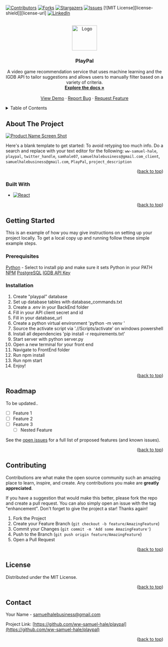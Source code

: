<!-- Improved compatibility of back to top link: See: https://github.com/othneildrew/Best-README-Template/pull/73 -->
<a name="readme-top"></a>
<!--
*** Thanks for checking out the Best-README-Template. If you have a suggestion
*** that would make this better, please fork the repo and create a pull request
*** or simply open an issue with the tag "enhancement".
*** Don't forget to give the project a star!
*** Thanks again! Now go create something AMAZING! :D
-->



<!-- PROJECT SHIELDS -->
<!--
*** I'm using markdown "reference style" links for readability.
*** Reference links are enclosed in brackets [ ] instead of parentheses ( ).
*** See the bottom of this document for the declaration of the reference variables
*** for contributors-url, forks-url, etc. This is an optional, concise syntax you may use.
*** https://www.markdownguide.org/basic-syntax/#reference-style-links
-->
[![Contributors][contributors-shield]][contributors-url]
[![Forks][forks-shield]][forks-url]
[![Stargazers][stars-shield]][stars-url]
[![Issues][issues-shield]][issues-url]
[![MIT License][license-shield]][license-url]
[![LinkedIn][linkedin-shield]][linkedin-url]



<!-- PROJECT LOGO -->
<br />
<div align="center">
  <a href="https://github.com/ww-samuel-hale/playpal">
    <img src="images/logo.png" alt="Logo" width="80" height="80">
  </a>

<h3 align="center">PlayPal</h3>

  <p align="center">
    A video game recommendation service that uses machine learning and the IGDB API to tailor suggestions and allows users to manually filter based on a variety of criteria. 
    <br />
    <a href="https://github.com/ww-samuel-hale/playpal"><strong>Explore the docs »</strong></a>
    <br />
    <br />
    <a href="https://github.com/ww-samuel-hale/playpal">View Demo</a>
    ·
    <a href="https://github.com/ww-samuel-hale/playpal/issues/new?labels=bug&template=bug-report---.md">Report Bug</a>
    ·
    <a href="https://github.com/ww-samuel-hale/playpal/issues/new?labels=enhancement&template=feature-request---.md">Request Feature</a>
  </p>
</div>



<!-- TABLE OF CONTENTS -->
<details>
  <summary>Table of Contents</summary>
  <ol>
    <li>
      <a href="#about-the-project">About The Project</a>
      <ul>
        <li><a href="#built-with">Built With</a></li>
      </ul>
    </li>
    <li>
      <a href="#getting-started">Getting Started</a>
      <ul>
        <li><a href="#prerequisites">Prerequisites</a></li>
        <li><a href="#installation">Installation</a></li>
      </ul>
    </li>
    <li><a href="#usage">Usage</a></li>
    <li><a href="#roadmap">Roadmap</a></li>
    <li><a href="#contributing">Contributing</a></li>
    <li><a href="#license">License</a></li>
    <li><a href="#contact">Contact</a></li>
    <li><a href="#acknowledgments">Acknowledgments</a></li>
  </ol>
</details>



<!-- ABOUT THE PROJECT -->
## About The Project

[![Product Name Screen Shot][product-screenshot]](https://example.com)

Here's a blank template to get started: To avoid retyping too much info. Do a search and replace with your text editor for the following: `ww-samuel-hale`, `playpal`, `twitter_handle`, `samhale07`, `samuelhalebusiness@gmail.com_client`, `samuelhalebusiness@gmail.com`, `PlayPal`, `project_description`

<p align="right">(<a href="#readme-top">back to top</a>)</p>



### Built With

* [![React][React.js]][React-url]

<p align="right">(<a href="#readme-top">back to top</a>)</p>



<!-- GETTING STARTED -->
## Getting Started

This is an example of how you may give instructions on setting up your project locally.
To get a local copy up and running follow these simple example steps.

### Prerequisites

[Python](https://www.python.org/downloads/) - Select to install pip and make sure it sets Python in your PATH
[NPM](https://docs.npmjs.com/downloading-and-installing-node-js-and-npm)
[PostgreSQL](https://www.postgresql.org/download/)
[IGDB API Key](https://api-docs.igdb.com/#getting-started)

### Installation

1. Create "playpal" database
2. Set up database tables with database_commands.txt
3. Create a .env in your BackEnd folder
4. Fill in your API client secret and id
5. Fill in your database_url
6. Create a python virtual environment 'python -m venv <virtual environment name>'
7. Source the activate script via './<venvname>/Scripts/activate' on windows powershell
8. Install all dependencies 'pip install -r requirements.txt'
9. Start server with python server.py
10. Open a new terminal for your front end
11. Navigate to FrontEnd folder
12. Run npm install
13. Run npm start
14. Enjoy!

<p align="right">(<a href="#readme-top">back to top</a>)</p>

<!-- ROADMAP -->
## Roadmap

To be updated..

- [ ] Feature 1
- [ ] Feature 2
- [ ] Feature 3
    - [ ] Nested Feature

See the [open issues](https://github.com/ww-samuel-hale/playpal/issues) for a full list of proposed features (and known issues).

<p align="right">(<a href="#readme-top">back to top</a>)</p>



<!-- CONTRIBUTING -->
## Contributing

Contributions are what make the open source community such an amazing place to learn, inspire, and create. Any contributions you make are **greatly appreciated**.

If you have a suggestion that would make this better, please fork the repo and create a pull request. You can also simply open an issue with the tag "enhancement".
Don't forget to give the project a star! Thanks again!

1. Fork the Project
2. Create your Feature Branch (`git checkout -b feature/AmazingFeature`)
3. Commit your Changes (`git commit -m 'Add some AmazingFeature'`)
4. Push to the Branch (`git push origin feature/AmazingFeature`)
5. Open a Pull Request

<p align="right">(<a href="#readme-top">back to top</a>)</p>



<!-- LICENSE -->
## License

Distributed under the MIT License. 

<p align="right">(<a href="#readme-top">back to top</a>)</p>



<!-- CONTACT -->
## Contact

Your Name - samuelhalebusiness@gmail.com

Project Link: [https://github.com/ww-samuel-hale/playpal](https://github.com/ww-samuel-hale/playpal)

<p align="right">(<a href="#readme-top">back to top</a>)</p>

<!-- MARKDOWN LINKS & IMAGES -->
<!-- https://www.markdownguide.org/basic-syntax/#reference-style-links -->
[contributors-shield]: https://img.shields.io/github/contributors/ww-samuel-hale/playpal.svg?style=for-the-badge
[contributors-url]: https://github.com/ww-samuel-hale/playpal/graphs/contributors
[forks-shield]: https://img.shields.io/github/forks/ww-samuel-hale/playpal.svg?style=for-the-badge
[forks-url]: https://github.com/ww-samuel-hale/playpal/network/members
[stars-shield]: https://img.shields.io/github/stars/ww-samuel-hale/playpal.svg?style=for-the-badge
[stars-url]: https://github.com/ww-samuel-hale/playpal/stargazers
[issues-shield]: https://img.shields.io/github/issues/ww-samuel-hale/playpal.svg?style=for-the-badge
[issues-url]: https://github.com/ww-samuel-hale/playpal/issues
[linkedin-shield]: https://img.shields.io/badge/-LinkedIn-black.svg?style=for-the-badge&logo=linkedin&colorB=555
[linkedin-url]: https://linkedin.com/in/samhale07
[product-screenshot]: images/screenshot.png
[React.js]: https://img.shields.io/badge/React-20232A?style=for-the-badge&logo=react&logoColor=61DAFB
[React-url]: https://reactjs.org/
